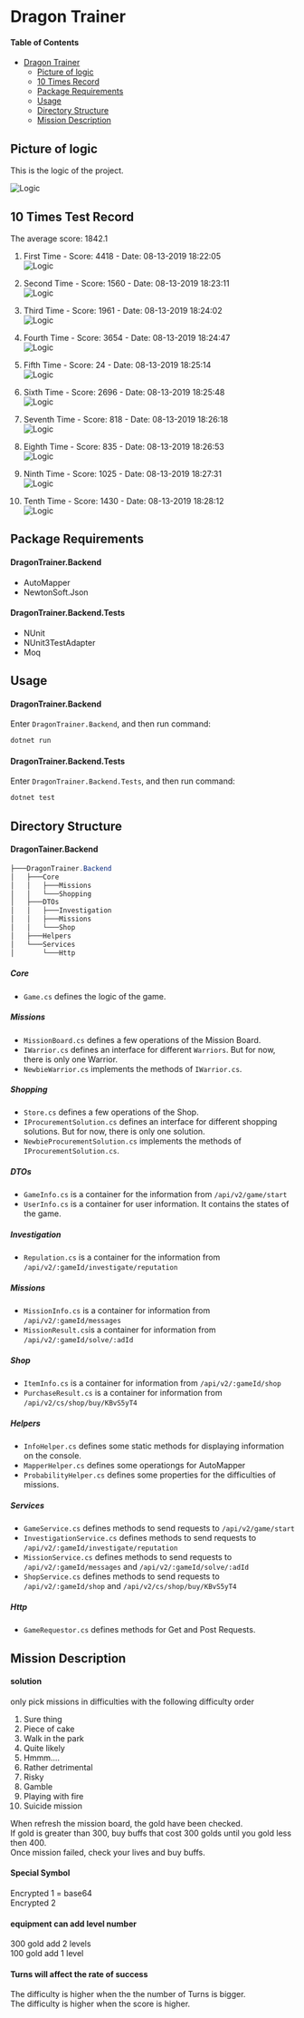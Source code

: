 # Dragon Trainer

#### Table of Contents

* [Dragon Trainer](#dragon-trainer)   
  * [Picture of logic](#picture-of-logic)  
  * [10 Times Record](#ten-times-test-record)
  * [Package Requirements](#package-requirements)  
  * [Usage](#usage)  
  * [Directory Structure](#directory-structure)  
  * [Mission Description](#mission-description)  


## Picture of logic
This is the logic of the project.
<!-- ![Logic](./Docs/Images/DragonTrainers.svg) -->
![Logic](./Docs/Images/DragonTrainers.png)

## 10 Times Test Record

The average score: 1842.1
1. First Time - Score: 4418 - Date: 08-13-2019 18:22:05    
![Logic](./Docs/Images/10times/FirstTime-2019-08-13-182205.png)

2. Second Time - Score: 1560 - Date: 08-13-2019 18:23:11    
![Logic](./Docs/Images/10times/SecondTime-2019-08-13-182311.png)

3. Third Time - Score: 1961 - Date: 08-13-2019 18:24:02    
![Logic](./Docs/Images/10times/ThirdTime-2019-08-13-182402.png)

4. Fourth Time - Score: 3654 - Date: 08-13-2019 18:24:47    
![Logic](./Docs/Images/10times/FourthTime-2019-08-13-182447.png)

5. Fifth Time - Score: 24 - Date: 08-13-2019 18:25:14    
![Logic](./Docs/Images/10times/FifthTime-2019-08-13-182514.png)

6. Sixth Time - Score: 2696 - Date: 08-13-2019 18:25:48    
![Logic](./Docs/Images/10times/SixthTime-2019-08-13-182548.png)
 
7. Seventh Time - Score: 818 - Date: 08-13-2019 18:26:18    
![Logic](./Docs/Images/10times/SeventhTime-2019-08-13-182618.png)

8. Eighth Time - Score: 835 - Date: 08-13-2019 18:26:53    
![Logic](./Docs/Images/10times/EighthTime-2019-08-13-182653.png)

9. Ninth Time - Score: 1025 - Date: 08-13-2019 18:27:31    
![Logic](./Docs/Images/10times/NinthTime-2019-08-13-182731.png)

10. Tenth Time - Score: 1430 - Date: 08-13-2019 18:28:12    
![Logic](./Docs/Images/10times/TenthTime-2019-08-13-182812.png)

## Package Requirements

#### DragonTrainer.Backend
- AutoMapper
- NewtonSoft.Json

#### DragonTrainer.Backend.Tests
- NUnit
- NUnit3TestAdapter
- Moq

## Usage

#### DragonTrainer.Backend
Enter `DragonTrainer.Backend`, and then run command:
```csharp
dotnet run
```
#### DragonTrainer.Backend.Tests
Enter `DragonTrainer.Backend.Tests`, and then run command:
```csharp
dotnet test
```

## Directory Structure

#### DragonTainer.Backend

```csharp
├───DragonTrainer.Backend
│   ├───Core
│   │   ├───Missions
│   │   └───Shopping
│   ├───DTOs
│   │   ├───Investigation
│   │   ├───Missions
│   │   └───Shop
│   ├───Helpers
│   └───Services
│       └───Http
```

##### Core
- `Game.cs` defines the logic of the game.

##### Missions
- `MissionBoard.cs` defines a few operations of the Mission Board.
- `IWarrior.cs` defines an interface for different `Warriors`. But for now, there is only one Warrior.
- `NewbieWarrior.cs` implements the methods of `IWarrior.cs`.

##### Shopping
- `Store.cs` defines a few operations of the Shop.
- `IProcurementSolution.cs` defines an interface for different shopping solutions. But for now, there is only one solution.
- `NewbieProcurementSolution.cs` implements the methods of `IProcurementSolution.cs`.

##### DTOs
- `GameInfo.cs` is a container for the information from `/api/v2/game/start`
- `UserInfo.cs` is a container for user information. It contains the states of the game.

##### Investigation
- `Repulation.cs` is a container for the information from `/api/v2/:gameId/investigate/reputation`


##### Missions
- `MissionInfo.cs` is a container for information from `/api/v2/:gameId/messages`
- `MissionResult.cs`is a container for information from `/api/v2/:gameId/solve/:adId`

##### Shop
- `ItemInfo.cs` is a container for information from `/api/v2/:gameId/shop`
- `PurchaseResult.cs` is a container for information from `/api/v2/cs/shop/buy/KBvS5yT4`

##### Helpers
- `InfoHelper.cs` defines some static methods for displaying information on the console.
- `MapperHelper.cs` defines some operationgs for AutoMapper
- `ProbabilityHelper.cs` defines some properties for the difficulties of missions.

##### Services
- `GameService.cs` defines methods to send requests to `/api/v2/game/start`
- `InvestigationService.cs` defines methods to send requests to `/api/v2/:gameId/investigate/reputation`
- `MissionService.cs` defines methods to send requests to `/api/v2/:gameId/messages` and `/api/v2/:gameId/solve/:adId`
- `ShopService.cs` defines methods to send requests to `/api/v2/:gameId/shop` and `/api/v2/cs/shop/buy/KBvS5yT4`


##### Http
- `GameRequestor.cs` defines methods for Get and Post Requests.


## Mission Description

#### solution
only pick missions in difficulties with the following difficulty order
1. Sure thing
2. Piece of cake
3. Walk in the park
4. Quite likely
5. Hmmm....
6. Rather detrimental
7. Risky
8. Gamble
9. Playing with fire
10. Suicide mission

When refresh the mission board, the gold have been checked.  
If gold is greater than 300, buy buffs that cost 300 golds until you gold less then 400.  
Once mission failed, check your lives and buy buffs.


#### Special Symbol
Encrypted 1 = base64   
Encrypted 2 

#### equipment can add level number
300 gold add 2 levels  
100 gold add 1 level

#### Turns will affect the rate of success
The difficulty is higher when the the number of Turns is bigger.  
The difficulty is higher when the score is higher.